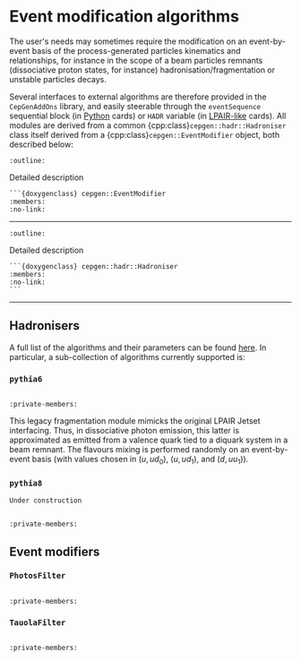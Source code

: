 # Event modification algorithms

The user's needs may sometimes require the modification on an event-by-event basis of the process-generated particles kinematics and relationships,
for instance in the scope of a beam particles remnants (dissociative proton states, for instance) hadronisation/fragmentation or unstable particles decays.

Several interfaces to external algorithms are therefore provided in the `CepGenAddOns` library, and easily steerable through the `eventSequence` sequential block (in [Python](/cards-python.md) cards) or `HADR` variable (in [LPAIR-like](/cards-lpair.md) cards).
All modules are derived from a common {cpp:class}`cepgen::hadr::Hadroniser` class itself derived from a {cpp:class}`cepgen::EventModifier` object, both described below:

```{doxygenclass} cepgen::EventModifier
:outline:
```

Detailed description

````{toggle}
```{doxygenclass} cepgen::EventModifier
:members:
:no-link:
````

______________________________________________________________________

```{doxygenclass} cepgen::hadr::Hadroniser
:outline:
```

Detailed description

````{toggle}
```{doxygenclass} cepgen::hadr::Hadroniser
:members:
:no-link:
```
````

______________________________________________________________________

## Hadronisers

A full list of the algorithms and their parameters can be found [here](/raw-modules.md#evtmod).
In particular, a sub-collection of algorithms currently supported is:

### `pythia6`

```{versionadded} 0.9.6
```

```{doxygenclass} cepgen::hadr::Pythia6Hadroniser
:private-members:
```

This legacy fragmentation module mimicks the original LPAIR Jetset interfacing.
Thus, in dissociative photon emission, this latter is approximated as emitted from a valence quark tied to a diquark system in a beam remnant.
The flavours mixing is performed randomly on an event-by-event basis (with values chosen in $(u,ud_0)$, $(u,ud_1)$, and $(d,uu_1)$).

### `pythia8`

```{warning}
Under construction
```

```{versionadded} 0.9
```

```{doxygenclass} cepgen::hadr::Pythia8Hadroniser
:private-members:
```

## Event modifiers

### `PhotosFilter`

```{versionadded} 1.0
```

```{doxygenclass} cepgen::hadr::PhotosFilter
:private-members:
```

### `TauolaFilter`

```{versionadded} 1.0
```

```{doxygenclass} cepgen::hadr::TauolaFilter
:private-members:
```
